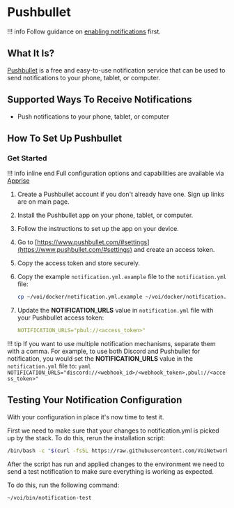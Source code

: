 # Pushbullet

!!! info
    Follow guidance on [enabling notifications](../../operating/setup-notifications/) first.

## What It Is?

[Pushbullet](https://www.pushbullet.com) is a free and easy-to-use notification service that can be used to send notifications to your phone, tablet, or computer.

## Supported Ways To Receive Notifications

- Push notifications to your phone, tablet, or computer

## How To Set Up Pushbullet

### Get Started

!!! info inline end
    Full configuration options and capabilities are available via [Apprise](https://github.com/caronc/apprise/wiki/Notify_pushbullet)

1. Create a Pushbullet account if you don't already have one. Sign up links are on main page.
2. Install the Pushbullet app on your phone, tablet, or computer.
3. Follow the instructions to set up the app on your device.
4. Go to [https://www.pushbullet.com/#settings](https://www.pushbullet.com/#settings) and create an access token.
5. Copy the access token and store securely.
6. Copy the example `notification.yml.example` file to the `notification.yml` file:

    ```bash
    cp ~/voi/docker/notification.yml.example ~/voi/docker/notification.yml
    ```

7. Update the **NOTIFICATION_URLS** value in `notification.yml` file with your Pushbullet access token:

    ```yaml
    NOTIFICATION_URLS="pbul://<access_token>"
    ```

!!! tip
    If you want to use multiple notification mechanisms, separate them with a comma.
    For example, to use both Discord and Pushbullet for notification, you would set the **NOTIFICATION_URLS** value
    in the `notification.yml` file to:
    ```yaml
    NOTIFICATION_URLS="discord://<webhook_id>/<webhook_token>,pbul://<access_token>"
    ```

## Testing Your Notification Configuration

With your configuration in place it's now time to test it.

First we need to make sure that your changes to notification.yml is picked up by the stack.
To do this, rerun the installation script:

```bash
/bin/bash -c "$(curl -fsSL https://raw.githubusercontent.com/VoiNetwork/voi-swarm/main/install.sh)"
```

After the script has run and applied changes to the environment we need to send a test notification to make sure
everything is working as expected.

To do this, run the following command:

```bash
~/voi/bin/notification-test
```
